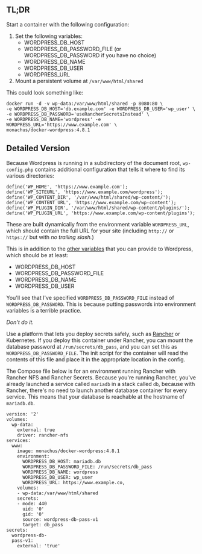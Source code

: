 ## TL;DR

Start a container with the following configuration:

1. Set the following variables:
    - WORDPRESS_DB_HOST
    - WORDPRESS_DB_PASSWORD_FILE (or WORDPRESS_DB_PASSWORD if you have no choice)
    - WORDPRESS_DB_NAME
    - WORDPRESS_DB_USER
    - WORDPRESS_URL
2. Mount a persistent volume at `/var/www/html/shared`

This could look something like:
```
docker run -d -v wp-data:/var/www/html/shared -p 8080:80 \
-e WORDPRESS_DB_HOST='db.example.com' -e WORDPRESS_DB_USER='wp_user' \
-e WORDPRESS_DB_PASSWORD='useRancherSecretsInstead' \
-e WORDPRESS_DB_NAME='wordpress' -e WORDPRESS_URL='https://www.example.com' \
monachus/docker-wordpress:4.8.1
```

## Detailed Version

Because Wordpress is running in a subdirectory of the document root, `wp-config.php` contains additional configuration that tells it where to find its various directories:

```
define('WP_HOME', 'https://www.example.com');
define('WP_SITEURL', 'https://www.example.com/wordpress');
define('WP_CONTENT_DIR', '/var/www/html/shared/wp-content/');
define('WP_CONTENT_URL', 'https://www.example.com/wp-content');
define('WP_PLUGIN_DIR', '/var/www/html/shared/wp-content/plugins/');
define('WP_PLUGIN_URL', 'https://www.example.com/wp-content/plugins');
```

These are built dynamically from the environment variable `WORDPRESS_URL`, which should contain the full URL for your site (including `http://` or `https://` but with _no trailing slash._)

This is in addition to the [other variables](https://hub.docker.com/_/wordpress/) that you can provide to Wordpress, which should be at least:

- WORDPRESS_DB_HOST
- WORDPRESS_DB_PASSWORD_FILE
- WORDPRESS_DB_NAME
- WORDPRESS_DB_USER

You'll see that I've specified `WORDPRESS_DB_PASSWORD_FILE` instead of `WORDPRESS_DB_PASSWORD`. This is because putting passwords into environment variables is a terrible practice.

_Don't do it._

Use a platform that lets you deploy secrets safely, such as [Rancher](https://www.rancher.com) or Kubernetes. If you deploy this container under Rancher, you can mount the database password at `/run/secrets/db_pass`, and you can set this as `WORDPRESS_DB_PASSWORD_FILE`. The init script for the container will read the contents of this file and place it in the appropriate location in the config.

The Compose file below is for an environment running Rancher with Rancher NFS and Rancher Secrets. Because you're running Rancher, you've already launched a service called `mariadb` in a stack called `db`, because with Rancher, there's no need to launch another database container for every service. This means that your database is reachable at the hostname of `mariadb.db`.

```
version: '2'
volumes:
  wp-data:
    external: true
    driver: rancher-nfs
services:
  www:
    image: monachus/docker-wordpress:4.8.1
    environment:
      WORDPRESS_DB_HOST: mariadb.db
      WORDPRESS_DB_PASSWORD_FILE: /run/secrets/db_pass
      WORDPRESS_DB_NAME: wordpress
      WORDPRESS_DB_USER: wp_user
      WORDPRESS_URL: https://www.example.co,
    volumes:
    - wp-data:/var/www/html/shared
    secrets:
    - mode: 440
      uid: '0'
      gid: '0'
      source: wordpress-db-pass-v1
      target: db_pass
secrets:
  wordpress-db-
  pass-v1:
    external: 'true'
```

